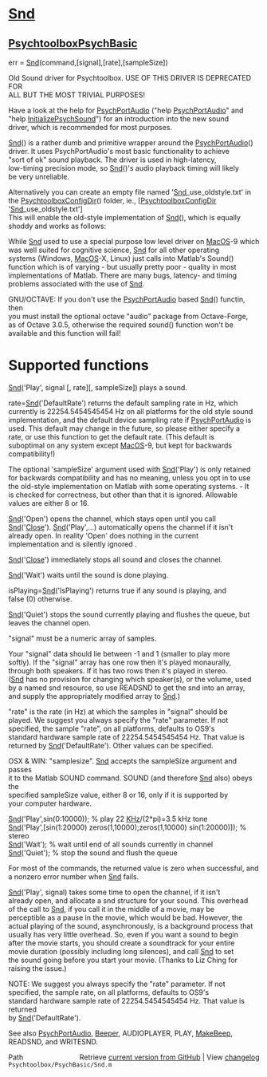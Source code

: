 # [Snd](Snd)
## [Psychtoolbox](Psychtoolbox)[PsychBasic](PsychBasic)

err = [Snd](Snd)(command,[signal],[rate],[sampleSize])  
  
Old Sound driver for Psychtoolbox. USE OF THIS DRIVER IS DEPRECATED FOR  
ALL BUT THE MOST TRIVIAL PURPOSES!  
  
Have a look at the help for [PsychPortAudio](PsychPortAudio) ("help [PsychPortAudio](PsychPortAudio)" and  
"help [InitializePsychSound](InitializePsychSound)") for an introduction into the new sound  
driver, which is recommended for most purposes.  
  
[Snd](Snd)() is a rather dumb and primitive wrapper around the [PsychPortAudio](PsychPortAudio)()  
driver. It uses PsychPortAudio's most basic functionality to achieve  
"sort of ok" sound playback. The driver is used in high-latency,  
low-timing precision mode, so [Snd](Snd)()'s audio playback timing will likely  
be very unreliable.  
  
Alternatively you can create an empty file named '[Snd](Snd)\_use\_oldstyle.txt' in  
the [PsychtoolboxConfigDir](PsychtoolboxConfigDir)() folder, ie., [[PsychtoolboxConfigDir](PsychtoolboxConfigDir) '[Snd](Snd)\_use\_oldstyle.txt']  
This will enable the old-style implementation of [Snd](Snd)(), which is equally  
shoddy and works as follows:  
  
While [Snd](Snd) used to use a special purpose low level driver on [MacOS](MacOS)-9 which  
was well suited for cognitive science, [Snd](Snd) for all other operating  
systems (Windows, [MacOS](MacOS)-X, Linux) just calls into Matlab's Sound()  
function which is of varying - but usually pretty poor - quality in most  
implementations of Matlab. There are many bugs, latency- and timing  
problems associated with the use of [Snd](Snd).  
  
GNU/OCTAVE: If you don't use the [PsychPortAudio](PsychPortAudio) based [Snd](Snd)() functin, then  
you must install the optional octave "audio" package from Octave-Forge,  
as of Octave 3.0.5, otherwise the required sound() function won't be  
available and this function will fail!  
  
  
# Supported functions  
  
[Snd](Snd)('Play', signal [, rate][, sampleSize]) plays a sound.  
  
rate=[Snd](Snd)('DefaultRate') returns the default sampling rate in Hz, which  
currently is 22254.5454545454 Hz on all platforms for the old style sound  
implementation, and the default device sampling rate if [PsychPortAudio](PsychPortAudio) is  
used. This default may change in the future, so please either specify a  
rate, or use this function to get the default rate. (This default is  
suboptimal on any system except [MacOS](MacOS)-9, but kept for backwards  
compatibility!)  
  
The optional 'sampleSize' argument used with [Snd](Snd)('Play') is only retained  
for backwards compatibility and has no meaning, unless you opt in to use  
the old-style implementation on Matlab with some operating systems. - It  
is checked for correctness, but other than that it is ignored. Allowable  
values are either 8 or 16.  
  
[Snd](Snd)('Open') opens the channel, which stays open until you call  
[Snd](Snd)('[Close](Close)'). [Snd](Snd)('Play',...) automatically opens the channel if it isn't  
already open. In reality 'Open' does nothing in the current  
implementation and is silently ignored .  
  
[Snd](Snd)('[Close](Close)') immediately stops all sound and closes the channel.  
  
[Snd](Snd)('Wait') waits until the sound is done playing.  
  
isPlaying=[Snd](Snd)('IsPlaying') returns true if any sound is playing, and  
false (0) otherwise.  
  
[Snd](Snd)('Quiet') stops the sound currently playing and flushes the queue, but  
leaves the channel open.  
  
"signal" must be a numeric array of samples.  
  
Your "signal" data should lie between -1 and 1 (smaller to play more  
softly). If the "signal" array has one row then it's played monaurally,  
through both speakers. If it has two rows then it's played in stereo.  
([Snd](Snd) has no provision for changing which speaker(s), or the volume, used  
by a named snd resource, so use READSND to get the snd into an array,  
and supply the appropriately modified array to [Snd](Snd).)  
  
"rate" is the rate (in Hz) at which the samples in "signal" should be  
played. We suggest you always specify the "rate" parameter. If not  
specified, the sample "rate", on all platforms, defaults to OS9's  
standard hardware sample rate of 22254.5454545454 Hz. That value is  
returned by [Snd](Snd)('DefaultRate'). Other values can be specified.  
  
OSX & WIN: "samplesize". [Snd](Snd) accepts the sampleSize argument and passes  
it to the Matlab SOUND command.  SOUND (and therefore [Snd](Snd) also) obeys the  
specified sampleSize value, either 8 or 16, only if it is supported by  
your computer hardware.  
  
[Snd](Snd)('Play',sin(0:10000)); % play 22 [KHz](KHz)/(2\*pi)=3.5 kHz tone  
[Snd](Snd)('Play',[sin(1:20000) zeros(1,10000);zeros(1,10000) sin(1:20000)]); % stereo  
[Snd](Snd)('Wait');                % wait until end of all sounds currently in channel  
[Snd](Snd)('Quiet');               % stop the sound and flush the queue  
  
For most of the commands, the returned value is zero when successful, and  
a nonzero error number when [Snd](Snd) fails.  
  
[Snd](Snd)('Play', signal) takes some time to open the channel, if it isn't  
already open, and allocate a snd structure for your sound. This overhead  
of the call to [Snd](Snd), if you call it in the middle of a movie, may be  
perceptible as a pause in the movie, which would be bad. However, the  
actual playing of the sound, asynchronously, is a background process that  
usually has very little overhead. So, even if you want a sound to begin  
after the movie starts, you should create a soundtrack for your entire  
movie duration (possibly including long silences), and call [Snd](Snd) to set  
the sound going before you start your movie. (Thanks to Liz Ching for  
raising the issue.)  
  
NOTE: We suggest you always specify the "rate" parameter. If not  
specified, the sample rate, on all platforms, defaults to OS9's  
standard hardware sample rate of 22254.5454545454 Hz. That value is returned  
by [Snd](Snd)('DefaultRate').  
  
See also [PsychPortAudio](PsychPortAudio), [Beeper](Beeper), AUDIOPLAYER, PLAY, [MakeBeep](MakeBeep), READSND, and WRITESND.  




<div class="code_header" style="text-align:right;">
  <span style="float:left;">Path&nbsp;&nbsp;</span> <span class="counter">Retrieve <a href=
  "https://raw.github.com/Psychtoolbox-3/Psychtoolbox-3/beta/Psychtoolbox/PsychBasic/Snd.m">current version from GitHub</a> | View <a href=
  "https://github.com/Psychtoolbox-3/Psychtoolbox-3/commits/beta/Psychtoolbox/PsychBasic/Snd.m">changelog</a></span>
</div>
<div class="code">
  <code>Psychtoolbox/PsychBasic/Snd.m</code>
</div>

